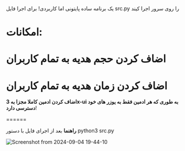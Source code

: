 یک برنامه ساده پایتونی اما کاربردی!
برای اجرا فایل src.py را روی سرور اجرا کیند 


**امکانات**:
===============================================================================================================================================================================
اضاف کردن حجم هدیه به تمام کاربران 
======
اضاف کردن زمان هدیه به تمام کاربران 
======
**اضاف کردن ادمین کاملا مجزا به 3x-ui به طوری که هر ادمین فقط به یوزر های خود دسترسی دارد**!

======

**راهنما**
بعد از اجرای فایل با دستور 
python3 src.py


![Screenshot from 2024-09-04 19-44-10](https://github.com/user-attachments/assets/29f1a9dd-3012-4dfa-8225-0a57a015f7ac)

